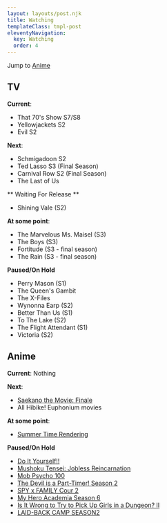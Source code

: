 ```yaml
---
layout: layouts/post.njk
title: Watching
templateClass: tmpl-post
eleventyNavigation:
  key: Watching
  order: 4
---
```


Jump to [Anime](#anime)

## TV

**Current**:
- That 70's Show S7/S8
- Yellowjackets S2
- Evil S2

**Next**:
- Schmigadoon S2
- Ted Lasso S3 (Final Season)
- Carnival Row S2 (Final Season)
- The Last of Us

** Waiting For Release **
- Shining Vale (S2)

**At some point**:
- The Marvelous Ms. Maisel (S3)
- The Boys (S3)
- Fortitude (S3 - final season)
- The Rain (S3 - final season)

**Paused/On Hold**
- Perry Mason (S1)
- The Queen's Gambit
- The X-Files
- Wynonna Earp (S2)
- Better Than Us (S1)
- To The Lake (S2)
- The Flight Attendant (S1)
- Victoria (S2)

## Anime

**Current**: Nothing

**Next**:
- [Saekano the Movie: Finale](https://anilist.co/anime/100675/Saekano-the-Movie-Finale/)
- All Hibike! Euphonium movies

**At some point**:
- [Summer Time Rendering](https://anilist.co/anime/129201/Summer-Time-Rendering/)

**Paused/On Hold**
- [Do It Yourself!!](https://anilist.co/anime/131516/Do-It-Yourself/)
- [Mushoku Tensei: Jobless Reincarnation](https://anilist.co/anime/108465/Mushoku-Tensei-Jobless-Reincarnation/)
- [Mob Psycho 100](https://anilist.co/anime/21507/Mob-Psycho-100/)
- [The Devil is a Part-Timer! Season 2](https://anilist.co/anime/130592/The-Devil-is-a-PartTimer-Season-2/)
- [SPY x FAMILY Cour 2](https://anilist.co/anime/142838/SPY-x-FAMILY-Cour-2/)
- [My Hero Academia Season 6](https://anilist.co/anime/139630/My-Hero-Academia-Season-6/)
- [Is It Wrong to Try to Pick Up Girls in a Dungeon? II](https://anilist.co/anime/101167/Is-It-Wrong-to-Try-to-Pick-Up-Girls-in-a-Dungeon-II/)
- [LAID-BACK CAMP SEASON2](https://anilist.co/anime/104459/LAIDBACK-CAMP-SEASON2/)
